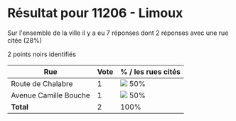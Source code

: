 # Résultat pour 11206 - Limoux

Sur l'ensemble de la ville il y a eu 7 réponses dont 2 réponses avec une rue citée (28%)

2 points noirs identifiés

| Rue | Vote | % / les rues cités|
|-----|------|-------------------|
| Route de Chalabre | 1 | <img src="../../img/bar_50.gif" />&nbsp;50%|
| Avenue Camille Bouche | 1 | <img src="../../img/bar_50.gif" />&nbsp;50%|
| **Total** | 2 | 100%|
